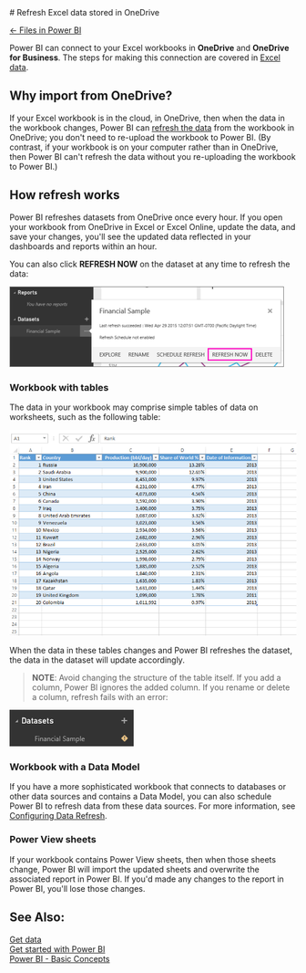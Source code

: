 <properties pageTitle="Refresh Excel data stored in OneDrive" description="Refresh Excel data stored in OneDrive" services="powerbi" documentationCenter="" authors="v-anpasi" manager="mblythe" editor=""/>
<tags ms.service="powerbi" ms.devlang="NA" ms.topic="article" ms.tgt_pltfrm="NA" ms.workload="powerbi" ms.date="06/26/2015" ms.author="v-anpasi"/>
# Refresh Excel data stored in OneDrive

[← Files in Power BI](https://support.powerbi.com/knowledgebase/topics/88767-files-in-power-bi)

Power BI can connect to your Excel workbooks in **OneDrive** and **OneDrive for Business**. The steps for making this connection are covered in [Excel data](http://support.powerbi.com/knowledgebase/articles/424871-connect-to-excel-data).

## Why import from OneDrive?

If your Excel workbook is in the cloud, in OneDrive, then when the data in the workbook changes, Power BI can [refresh the data](http://support.powerbi.com/knowledgebase/articles/474669-refresh-data-in-power-bi) from the workbook in OneDrive; you don't need to re-upload the workbook to Power BI. (By contrast, if your workbook is on your computer rather than in OneDrive, then Power BI can't refresh the data without you re-uploading the workbook to Power BI.)  
## How refresh works

Power BI refreshes datasets from OneDrive once every hour. If you open your workbook from OneDrive in Excel or Excel Online, update the data, and save your changes, you'll see the updated data reflected in your dashboards and reports within an hour.

You can also click **REFRESH NOW** on the dataset at any time to refresh the data:

![](media/powerbi-service-refresh-excel-data-stored-in-onedrive/PBI_RefreshNow.png)

### Workbook with tables

The data in your workbook may comprise simple tables of data on worksheets, such as the following table:

![](media/powerbi-service-refresh-excel-data-stored-in-onedrive/Excel.png)

When the data in these tables changes and Power BI refreshes the dataset, the data in the dataset will update accordingly.

 > **NOTE**: Avoid changing the structure of the table itself. If you add a column, Power BI ignores the added column. If you rename or delete a column, refresh fails with an error:

![](media/powerbi-service-refresh-excel-data-stored-in-onedrive/PBI_RefreshFail.png)  
### Workbook with a Data Model

If you have a more sophisticated workbook that connects to databases or other data sources and contains a Data Model, you can also schedule Power BI to refresh data from these data sources. For more information, see [Configuring Data Refresh](http://support.powerbi.com/knowledgebase/articles/474669).

### Power View sheets

If your workbook contains Power View sheets, then when those sheets change, Power BI will import the updated sheets and overwrite the associated report in Power BI. If you'd made any changes to the report in Power BI, you'll lose those changes.

 
## See Also:

[Get data](http://support.powerbi.com/knowledgebase/articles/434354-get-data)  
[Get started with Power BI](http://support.powerbi.com/knowledgebase/articles/430814-get-started-with-power-bi)  
[Power BI - Basic Concepts](http://support.powerbi.com/knowledgebase/articles/487029-power-bi-preview-basic-concepts)
